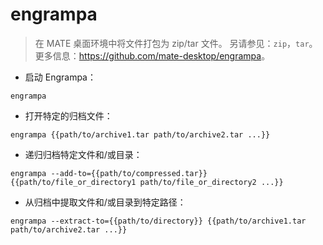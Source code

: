 # engrampa

> 在 MATE 桌面环境中将文件打包为 zip/tar 文件。
> 另请参见：`zip`，`tar`。
> 更多信息：<https://github.com/mate-desktop/engrampa>。

- 启动 Engrampa：

`engrampa`

- 打开特定的归档文件：

`engrampa {{path/to/archive1.tar path/to/archive2.tar ...}}`

- 递归归档特定文件和/或目录：

`engrampa --add-to={{path/to/compressed.tar}} {{path/to/file_or_directory1 path/to/file_or_directory2 ...}}`

- 从归档中提取文件和/或目录到特定路径：

`engrampa --extract-to={{path/to/directory}} {{path/to/archive1.tar path/to/archive2.tar ...}}`